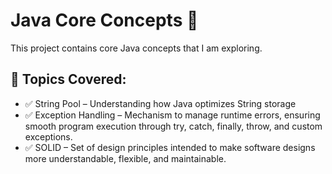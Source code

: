 # Java Core Concepts 🚀

This project contains core Java concepts that I am exploring.

## 📌 Topics Covered:
- ✅ String Pool – Understanding how Java optimizes String storage
- ✅ Exception Handling – Mechanism to manage runtime errors, ensuring smooth program execution through try, catch, finally, throw, and custom exceptions.
- ✅ SOLID – Set of design principles intended to make software designs more understandable, flexible, and maintainable.